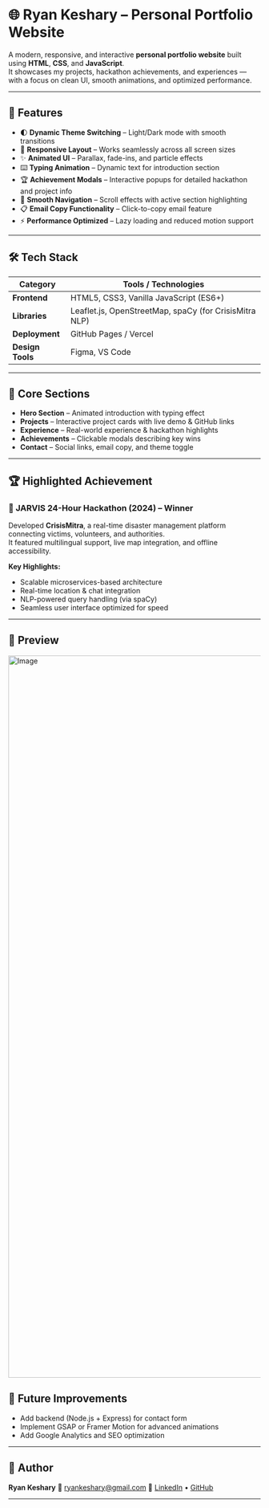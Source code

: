 # 🌐 Ryan Keshary – Personal Portfolio Website

A modern, responsive, and interactive **personal portfolio website** built using **HTML**, **CSS**, and **JavaScript**.  
It showcases my projects, hackathon achievements, and experiences — with a focus on clean UI, smooth animations, and optimized performance.

---

## 🚀 Features

- 🌓 **Dynamic Theme Switching** – Light/Dark mode with smooth transitions  
- 📱 **Responsive Layout** – Works seamlessly across all screen sizes  
- ✨ **Animated UI** – Parallax, fade-ins, and particle effects  
- ⌨️ **Typing Animation** – Dynamic text for introduction section  
- 🏆 **Achievement Modals** – Interactive popups for detailed hackathon and project info  
- 🧭 **Smooth Navigation** – Scroll effects with active section highlighting  
- 📋 **Email Copy Functionality** – Click-to-copy email feature  
- ⚡ **Performance Optimized** – Lazy loading and reduced motion support  

---

## 🛠️ Tech Stack

| Category      | Tools / Technologies |
|----------------|----------------------|
| **Frontend**   | HTML5, CSS3, Vanilla JavaScript (ES6+) |
| **Libraries**  | Leaflet.js, OpenStreetMap, spaCy (for CrisisMitra NLP) |
| **Deployment** | GitHub Pages / Vercel |
| **Design Tools** | Figma, VS Code |

---

## 🧠 Core Sections

- **Hero Section** – Animated introduction with typing effect  
- **Projects** – Interactive project cards with live demo & GitHub links  
- **Experience** – Real-world experience & hackathon highlights  
- **Achievements** – Clickable modals describing key wins  
- **Contact** – Social links, email copy, and theme toggle  

---

## 🏆 Highlighted Achievement

### 🥇 JARVIS 24-Hour Hackathon (2024) – **Winner**

Developed **CrisisMitra**, a real-time disaster management platform connecting victims, volunteers, and authorities.  
It featured multilingual support, live map integration, and offline accessibility.

**Key Highlights:**
- Scalable microservices-based architecture  
- Real-time location & chat integration  
- NLP-powered query handling (via spaCy)  
- Seamless user interface optimized for speed  

---

## 📸 Preview

<img width="2534" height="1439" alt="Image" src="https://github.com/user-attachments/assets/d018186f-9710-4201-864d-d5e119cc39fe" />


## 🌱 Future Improvements

* Add backend (Node.js + Express) for contact form
* Implement GSAP or Framer Motion for advanced animations
* Add Google Analytics and SEO optimization

---

## 👤 Author

**Ryan Keshary**
📧 [ryankeshary@gmail.com](mailto:ryankeshary@gmail.com)
🔗 [LinkedIn](https://www.linkedin.com/in/ryankeshary) • [GitHub](https://github.com/ryankeshary)

---
